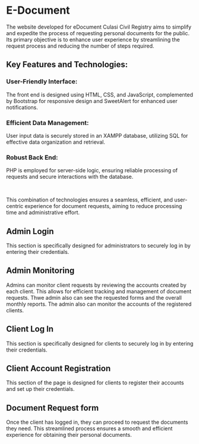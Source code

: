 <h1>E-Document</h1>





<p>
The website developed for eDocument Culasi Civil Registry aims to simplify and expedite the process of requesting personal documents for the public. Its primary objective is to enhance user experience by streamlining the request process and reducing the number of steps required.
</p>
<h2>Key Features and Technologies:</h2>

<h3>User-Friendly Interface:</h3> <p>The front end is designed using HTML, CSS, and JavaScript, complemented by Bootstrap for responsive design and SweetAlert for enhanced user notifications.</p>
<h3>Efficient Data Management:</h3> <p>User input data is securely stored in an XAMPP database, utilizing SQL for effective data organization and retrieval.</p>
<h3>Robust Back End:</h3> <p>PHP is employed for server-side logic, ensuring reliable processing of requests and secure interactions with the database.</p>
<br>
<p>This combination of technologies ensures a seamless, efficient, and user-centric experience for document requests, aiming to reduce processing time and administrative effort.</p>



<h2>Admin Login</h2>

<p>
This section is specifically designed for administrators to securely log in by entering their credentials.
</p>
<h2>Admin Monitoring</h2>

<p>
Admins can monitor client requests by reviewing the accounts created by each client. This allows for efficient tracking and management of document requests. Thwe admin also can see the requested forms and the overall monthly reports. The admin also can monitor the accounts of the registered clients.
</p>




<h2>Client Log In</h2>


<p>
This section is specifically designed for clients to securely log in by entering their credentials.
</p>


<h2>Client Account Registration</h2>

<p>
This section of the page is designed for clients to register their accounts and set up their credentials.
</p>


<h2>Document Request form</h2>

<p>
Once the client has logged in, they can proceed to request the documents they need. This streamlined process ensures a smooth and efficient experience for obtaining their personal documents.
</p>







